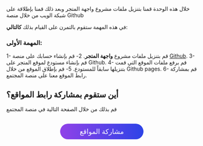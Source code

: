 خلال هذه الوحدة قمنا بتنزيل ملفات مشروع واجهة المتجر وبعد ذلك قمنا بإطلاقة على شبكة الويب من خلال منصة Github

في هذه المهمة ستقوم بالتمرن على القيام بذلك **كالتالي**:

### المهمة الأولى:

1- قم بتنزيل ملفات مشروع **واجهة المتجر**.
2- قم بإنشاء حسابك على منصة [Github](https://github.com/join?source=header-home).
3- قم بإنشاء مستودع لموقع المتجر على Github.
4- قم برفع ملفات الموقع التي قمت بتنزيلها سابقاً للمستودع.
5- قم بإطلاق الموقع من خلال Github pages.
6- قم بمشاركة رابط الموقع معنا على منصة المجتمع.


## أين ستقوم بمشاركة رابط المواقع؟
قم بذلك من خلال الصفحة التالية في منصة المجتمع

<a href="https://forums.coretabs.net/t/مشاركة-حلول-إطلاق-المواقع/1384" style="display: block; width: 200px; background-color: #5355e8; background-image:linear-gradient(to left, #2d43e7, #9042e8); color:#fff; padding: 10px; margin: 30px auto; border-radius:100px; text-decoration: none; font-size: 18px; text-align: center;" target="_blank">مشاركة المواقع</a>

